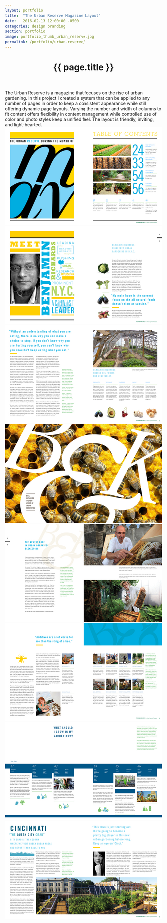 ```yaml
---
layout: portfolio
title:  "The Urban Reserve Magazine Layout"
date:   2016-02-13 12:00:00 -0500
categories: design branding
section: portfolio
image: portfolio_thumb_urban_reserve.jpg
permalink: /portfolio/urban-reserve/
---
```


<div class="portfolio-content">
  <header class="post-header">
   <h1 class="post-title">{{ page.title }}</h1>
  </header>
  The Urban Reserve is a magazine that focuses on the rise of
  urban gardening. In this project I created a system that can be
  applied to any number of pages in order to keep a consistent
  appearance while still offering dynamic page layouts. Varying
  the number and width of columns to fit content offers flexibility
  in content management while controlled use of color and
  photo styles keep a unified feel. The layout is friendly, inviting,
  and light-hearted.
</div>

<section class="portfolio-image-wrapper">
<img src="../../images/portfolio/urban_reserve_layout/ur_magazine2.jpg">
<img src="../../images/portfolio/urban_reserve_layout/ur_magazine3.jpg">
<img src="../../images/portfolio/urban_reserve_layout/ur_magazine4.jpg">
<img src="../../images/portfolio/urban_reserve_layout/ur_magazine5.jpg">
<img src="../../images/portfolio/urban_reserve_layout/ur_magazine6.jpg">
<img src="../../images/portfolio/urban_reserve_layout/ur_magazine7.jpg">
<img src="../../images/portfolio/urban_reserve_layout/ur_magazine8.jpg">
<img src="../../images/portfolio/urban_reserve_layout/ur_magazine9.jpg">
</section>